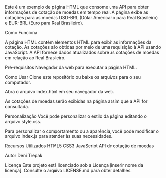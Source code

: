 Este é um exemplo de página HTML que consome uma API para obter informações de cotação de moedas em tempo real. A página exibe as cotações para as moedas USD-BRL (Dólar Americano para Real Brasileiro) e EUR-BRL (Euro para Real Brasileiro).

Como Funciona

A página HTML contém elementos HTML para exibir as informações da cotação.
As cotações são obtidas por meio de uma requisição à API usando JavaScript.
A API fornece dados atualizados sobre as cotações de moedas em relação ao Real Brasileiro.

Pré-requisitos
Navegador da web para executar a página HTML.

Como Usar
Clone este repositório ou baixe os arquivos para o seu computador.

Abra o arquivo index.html em seu navegador da web.

As cotações de moedas serão exibidas na página assim que a API for consultada.

Personalização
Você pode personalizar o estilo da página editando o arquivo style.css.

Para personalizar o comportamento ou a aparência, você pode modificar o arquivo index.js para atender às suas necessidades.

Recursos Utilizados
HTML5
CSS3
JavaScript
API de cotação de moedas

Autor Deni Trepak

Licença
Este projeto está licenciado sob a Licença [inserir nome da licença]. Consulte o arquivo LICENSE.md para obter detalhes.

